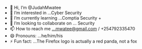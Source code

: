 - 👋 Hi, I’m @JudahMwatee
- 👀 I’m interested in ...Cyber Security
- 🌱 I’m currently learning ...Comptia Security +
- 💞️ I’m looking to collaborate on ... Security
- 📫 How to reach me ...mwatee@gmail.com / +254792335470
- 😄 Pronouns: ...he/him/his
- ⚡ Fun fact: ...The Firefox logo is actually a red panda, not a fox

<!---
JudahMwatee/JudahMwatee is a ✨ special ✨ repository because its `README.md` (this file) appears on your GitHub profile.
You can click the Preview link to take a look at your changes.
--->
